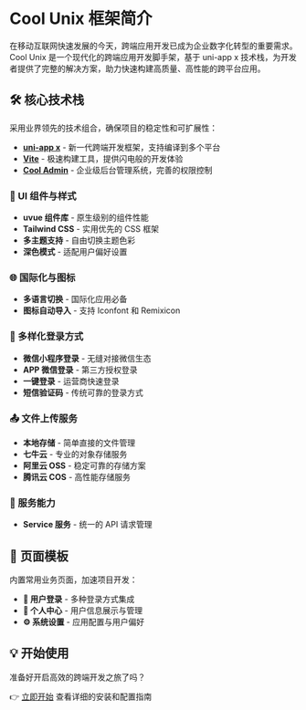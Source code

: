 # Cool Unix 框架简介

在移动互联网快速发展的今天，跨端应用开发已成为企业数字化转型的重要需求。Cool Unix 是一个现代化的跨端应用开发脚手架，基于 uni-app x 技术栈，为开发者提供了完整的解决方案，助力快速构建高质量、高性能的跨平台应用。

## 🛠️ 核心技术栈

采用业界领先的技术组合，确保项目的稳定性和可扩展性：

- **[uni-app x](https://doc.dcloud.net.cn/uni-app-x/)** - 新一代跨端开发框架，支持编译到多个平台
- **[Vite](https://vite.dev/)** - 极速构建工具，提供闪电般的开发体验
- **[Cool Admin](https://vue.cool-admin.com/)** - 企业级后台管理系统，完善的权限控制

### 🎨 UI 组件与样式

- **uvue 组件库** - 原生级别的组件性能
- **Tailwind CSS** - 实用优先的 CSS 框架
- **多主题支持** - 自由切换主题色彩
- **深色模式** - 适配用户偏好设置

### 🌐 国际化与图标

- **多语言切换** - 国际化应用必备
- **图标自动导入** - 支持 Iconfont 和 Remixicon

### 🔐 多样化登录方式

- **微信小程序登录** - 无缝对接微信生态
- **APP 微信登录** - 第三方授权登录
- **一键登录** - 运营商快速登录
- **短信验证码** - 传统可靠的登录方式

### 📤 文件上传服务

- **本地存储** - 简单直接的文件管理
- **七牛云** - 专业的对象存储服务
- **阿里云 OSS** - 稳定可靠的存储方案
- **腾讯云 COS** - 高性能存储服务

### 🔧 服务能力

- **Service 服务** - 统一的 API 请求管理

## 📱 页面模板

内置常用业务页面，加速项目开发：

- **🔑 用户登录** - 多种登录方式集成
- **👤 个人中心** - 用户信息展示与管理
- **⚙️ 系统设置** - 应用配置与用户偏好

## 💡 开始使用

准备好开启高效的跨端开发之旅了吗？

👉 [立即开始](./quick.md) 查看详细的安装和配置指南
